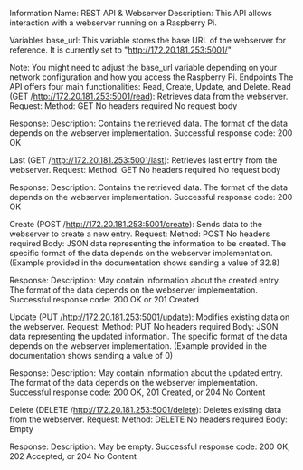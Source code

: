 Information
Name: REST API & Webserver
Description: This API allows interaction with a webserver running on a Raspberry Pi.

Variables
base_url: This variable stores the base URL of the webserver for reference. It is currently set to "http://172.20.181.253:5001/"

Note: You might need to adjust the base_url variable depending on your network configuration and how you access the Raspberry Pi.
Endpoints
The API offers four main functionalities: Read, Create, Update, and Delete.
Read (GET /http://172.20.181.253:5001/read):
Retrieves data from the webserver.
Request:
Method: GET
No headers required
No request body

Response:
Description: Contains the retrieved data. The format of the data depends on the webserver implementation.
Successful response code: 200 OK


Last (GET /http://172.20.181.253:5001/last):
Retrieves last entry from the webserver.
Request:
Method: GET
No headers required
No request body

Response:
Description: Contains the retrieved data. The format of the data depends on the webserver implementation.
Successful response code: 200 OK


Create (POST /http://172.20.181.253:5001/create):
Sends data to the webserver to create a new entry.
Request:
Method: POST
No headers required
Body: JSON data representing the information to be created. The specific format of the data depends on the webserver implementation. (Example provided in the documentation shows sending a value of 32.8)

Response:
Description: May contain information about the created entry. The format of the data depends on the webserver implementation.
Successful response code: 200 OK or 201 Created


Update (PUT /http://172.20.181.253:5001/update):
Modifies existing data on the webserver.
Request:
Method: PUT
No headers required
Body: JSON data representing the updated information. The specific format of the data depends on the webserver implementation. (Example provided in the documentation shows sending a value of 0)

Response:
Description: May contain information about the updated entry. The format of the data depends on the webserver implementation.
Successful response code: 200 OK, 201 Created, or 204 No Content


Delete (DELETE /http://172.20.181.253:5001/delete):
Deletes existing data from the webserver.
Request:
Method: DELETE
No headers required
Body: Empty

Response:
Description: May be empty.
Successful response code: 200 OK, 202 Accepted, or 204 No Content



